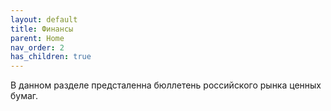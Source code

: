 ```yaml
---
layout: default
title: Финансы
parent: Home
nav_order: 2
has_children: true
---
```


В данном разделе предсталенна бюллетень российского рынка ценных бумаг.